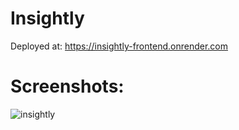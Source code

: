 # Insightly

Deployed at: https://insightly-frontend.onrender.com

# Screenshots:
![insightly](https://github.com/PoorvKumar/Insightly/assets/55318092/383bd890-78af-4650-a6b4-2cba48292abf)
